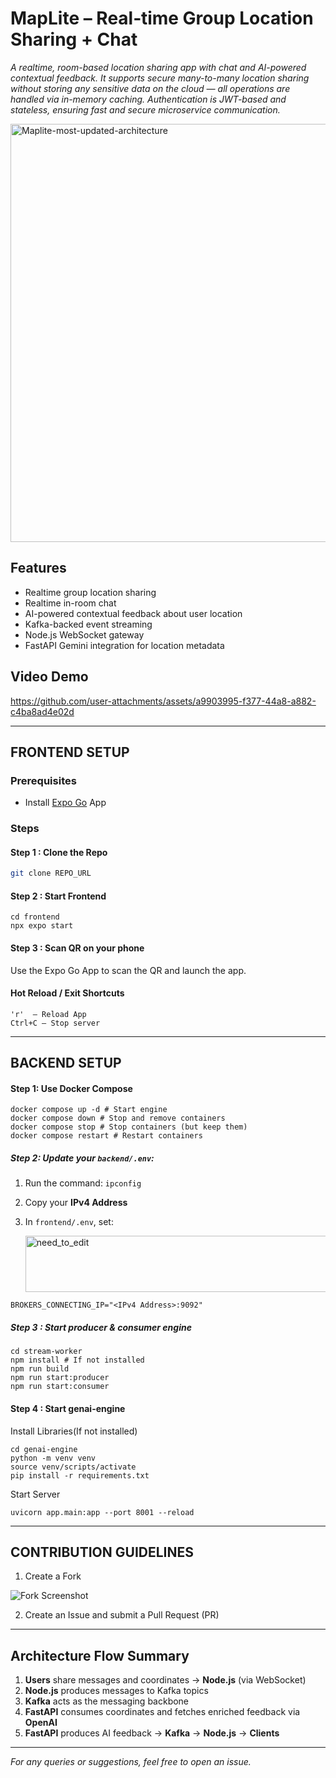 # MapLite – Real‑time Group Location Sharing + Chat

*A realtime, room-based location sharing app with chat and AI-powered contextual feedback. It supports secure many-to-many location sharing without storing any sensitive data on the cloud — all operations are handled via in-memory caching. Authentication is JWT-based and stateless, ensuring fast and secure microservice communication.*

<img width="1558" height="669" alt="Maplite-most-updated-architecture" src="https://github.com/user-attachments/assets/9d6f647c-e500-412a-85e1-abeca7d72778" />

## Features

* Realtime group location sharing
* Realtime in-room chat
* AI-powered contextual feedback about user location
* Kafka-backed event streaming
* Node.js WebSocket gateway
* FastAPI Gemini integration for location metadata

## Video Demo

https://github.com/user-attachments/assets/a9903995-f377-44a8-a882-c4ba8ad4e02d

---

## FRONTEND SETUP

### Prerequisites

* Install [Expo Go](https://expo.dev/go) App

### Steps

#### Step 1 : Clone the Repo

```bash
git clone REPO_URL
```

#### Step 2 : Start Frontend

```shell
cd frontend
npx expo start
```

#### Step 3 : Scan QR on your phone

Use the Expo Go App to scan the QR and launch the app.

#### Hot Reload / Exit Shortcuts

```
'r'  – Reload App
Ctrl+C – Stop server
```

---

## BACKEND SETUP

#### Step 1: Use Docker Compose

```shell
docker compose up -d # Start engine
docker compose down # Stop and remove containers
docker compose stop # Stop containers (but keep them)
docker compose restart # Restart containers
```

##### Step 2: Update your `backend/.env`:

1. Run the command: `ipconfig`
2. Copy your **IPv4 Address**
3. In `frontend/.env`, set:

    <img width="696" height="90" alt="need_to_edit" src="https://github.com/user-attachments/assets/0ea3df1e-420b-4bad-a987-db574da8cfaa" />

  ```env
  BROKERS_CONNECTING_IP="<IPv4 Address>:9092"
  ```

##### Step 3 : Start producer & consumer engine

```shell
cd stream-worker
npm install # If not installed
npm run build
npm run start:producer
npm run start:consumer
```


#### Step 4 : Start genai-engine

Install Libraries(If not installed)

```shell
cd genai-engine
python -m venv venv
source venv/scripts/activate
pip install -r requirements.txt
```

Start Server
```shell
uvicorn app.main:app --port 8001 --reload
```

---

## CONTRIBUTION GUIDELINES

1. Create a Fork

![Fork Screenshot](https://github.com/user-attachments/assets/f216e854-db60-4e13-ac9c-efdda0549e6f)

2. Create an Issue and submit a Pull Request (PR)

---

## Architecture Flow Summary

1. **Users** share messages and coordinates → **Node.js** (via WebSocket)
2. **Node.js** produces messages to Kafka topics
3. **Kafka** acts as the messaging backbone
4. **FastAPI** consumes coordinates and fetches enriched feedback via **OpenAI**
5. **FastAPI** produces AI feedback → **Kafka** → **Node.js** → **Clients**

---

*For any queries or suggestions, feel free to open an issue.*

